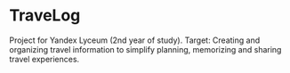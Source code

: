 # TraveLog
Project for Yandex Lyceum (2nd year of study). Target: Creating and organizing travel information to simplify planning, memorizing and sharing travel experiences.
